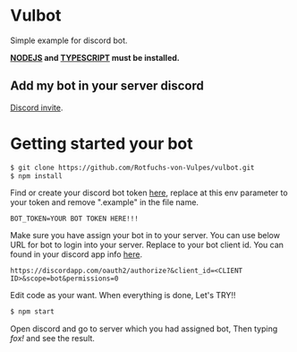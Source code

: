 # Vulbot
Simple example for discord bot.

**[NODEJS](https://nodejs.org/en/) and [TYPESCRIPT](https://www.typescriptlang.org/download) must be installed.**

## Add my bot in your server discord

[Discord invite](https://discordapp.com/oauth2/authorize?&client_id=952687794327789608&scope=bot&permissions=0).

# Getting started your bot
```bash
$ git clone https://github.com/Rotfuchs-von-Vulpes/vulbot.git
$ npm install
```
Find or create your discord bot token [here](https://discordapp.com/developers/applications/me), replace at this env parameter to your token and remove ".example" in the file name.
```
BOT_TOKEN=YOUR BOT TOKEN HERE!!!
```
Make sure you have assign your bot in to your server. You can use below URL for bot to login into your server. Replace <CLIENT ID> to your bot client id. You can found in your discord app info [here](https://discordapp.com/developers/applications/me).
```
https://discordapp.com/oauth2/authorize?&client_id=<CLIENT ID>&scope=bot&permissions=0
```
Edit code as your want. When everything is done, Let's TRY!!
```bash
$ npm start
```

Open discord and go to server which you had assigned bot, Then typing _fox!_ and see the result.